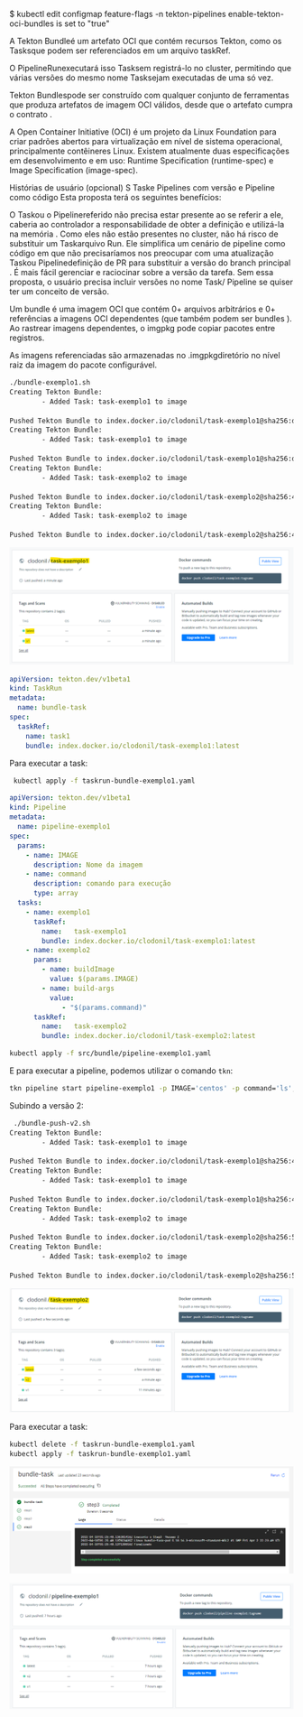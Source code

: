 



$ kubectl edit configmap feature-flags -n tekton-pipelines
enable-tekton-oci-bundles is set to "true"

 A Tekton Bundleé um artefato OCI que contém recursos Tekton, como os Tasksque podem ser referenciados em um arquivo taskRef.


 O PipelineRunexecutará isso Tasksem registrá-lo no cluster, permitindo que várias versões do mesmo nome Tasksejam executadas de uma só vez.

Tekton Bundlespode ser construído com qualquer conjunto de ferramentas que produza artefatos de imagem OCI válidos, desde que o artefato cumpra o contrato .


A Open Container Initiative (OCI) é um projeto da Linux Foundation para criar padrões abertos para virtualização em nível de sistema operacional, principalmente contêineres Linux. Existem atualmente duas especificações em desenvolvimento e em uso: Runtime Specification (runtime-spec) e Image Specification (image-spec).

Histórias de usuário (opcional)
S Taske Pipelines com versão e Pipeline como código
Esta proposta terá os seguintes benefícios:

O Taskou o Pipelinereferido não precisa estar presente ao se referir a ele, caberia ao controlador a responsabilidade de obter a definição e utilizá-la na memória .
Como eles não estão presentes no cluster, não há risco de substituir um Taskarquivo Run. Ele simplifica um cenário de pipeline como código em que não precisaríamos nos preocupar com uma atualização Taskou Pipelinedefinição de PR para substituir a versão do branch principal .
É mais fácil gerenciar e raciocinar sobre a versão da tarefa. Sem essa proposta, o usuário precisa incluir versões no nome Task/ Pipeline se quiser ter um conceito de versão.

Um bundle é uma imagem OCI que contém 0+ arquivos arbitrários e 0+ referências a imagens OCI dependentes (que também podem ser bundles ). Ao rastrear imagens dependentes, o imgpkg pode copiar pacotes entre registros.

As imagens referenciadas são armazenadas no .imgpkgdiretório no nível raiz da imagem do pacote configurável.

```bash
./bundle-exemplo1.sh
Creating Tekton Bundle:
        - Added Task: task-exemplo1 to image

Pushed Tekton Bundle to index.docker.io/clodonil/task-exemplo1@sha256:d65ab1d53cc856926b742b0c8738bc8cfdf3be83de410936edc451c0b09ecd7c
Creating Tekton Bundle:
        - Added Task: task-exemplo1 to image

Pushed Tekton Bundle to index.docker.io/clodonil/task-exemplo1@sha256:d65ab1d53cc856926b742b0c8738bc8cfdf3be83de410936edc451c0b09ecd7c
Creating Tekton Bundle:
        - Added Task: task-exemplo2 to image

Pushed Tekton Bundle to index.docker.io/clodonil/task-exemplo2@sha256:44c0c3c73c5082452d956d3d069681f73cdd9669274ed4deea804fad0567b118
Creating Tekton Bundle:
        - Added Task: task-exemplo2 to image

Pushed Tekton Bundle to index.docker.io/clodonil/task-exemplo2@sha256:44c0c3c73c5082452d956d3d069681f73cdd9669274ed4deea804fad0567b118
```

![template](img/image24.png)


```yaml
apiVersion: tekton.dev/v1beta1
kind: TaskRun
metadata:
  name: bundle-task
spec:
  taskRef:
    name: task1
    bundle: index.docker.io/clodonil/task-exemplo1:latest
```

Para executar a task:

```bash
 kubectl apply -f taskrun-bundle-exemplo1.yaml
```


```yaml
apiVersion: tekton.dev/v1beta1
kind: Pipeline
metadata:
  name: pipeline-exemplo1
spec:
  params:
    - name: IMAGE
      description: Nome da imagem
    - name: command
      description: comando para execução
      type: array
  tasks:
    - name: exemplo1
      taskRef:
        name:   task-exemplo1
        bundle: index.docker.io/clodonil/task-exemplo1:latest
    - name: exemplo2
      params:
        - name: buildImage
          value: $(params.IMAGE)
        - name: build-args
          value: 
             - "$(params.command)"
      taskRef:
        name:   task-exemplo2
        bundle: index.docker.io/clodonil/task-exemplo2:latest
```
```bash
kubectl apply -f src/bundle/pipeline-exemplo1.yaml
```
E para executar a pipeline, podemos utilizar o comando `tkn`:

```bash
tkn pipeline start pipeline-exemplo1 -p IMAGE='centos' -p command='ls','-l /' --showlog
```

Subindo a versão 2:

```bash
 ./bundle-push-v2.sh
Creating Tekton Bundle:
        - Added Task: task-exemplo1 to image

Pushed Tekton Bundle to index.docker.io/clodonil/task-exemplo1@sha256:4e0c7866a4c0faf0424f46e1064eda34293030971ad4ce78b6972648ccab6fff
Creating Tekton Bundle:
        - Added Task: task-exemplo1 to image

Pushed Tekton Bundle to index.docker.io/clodonil/task-exemplo1@sha256:4e0c7866a4c0faf0424f46e1064eda34293030971ad4ce78b6972648ccab6fff
Creating Tekton Bundle:
        - Added Task: task-exemplo2 to image

Pushed Tekton Bundle to index.docker.io/clodonil/task-exemplo2@sha256:540f1bbda4c384a3ced27479c993ea021e471b865600aee956d7110de173d4da
Creating Tekton Bundle:
        - Added Task: task-exemplo2 to image

Pushed Tekton Bundle to index.docker.io/clodonil/task-exemplo2@sha256:540f1bbda4c384a3ced27479c993ea021e471b865600aee956d7110de173d4da
```

![template](img/image25.png)


Para executar a task:

```bash
kubectl delete -f taskrun-bundle-exemplo1.yaml
kubectl apply -f taskrun-bundle-exemplo1.yaml
```

![template](img/image26.png)


![template](img/image27.png)
